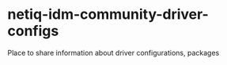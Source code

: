 # netiq-idm-community-driver-configs
Place to share information about driver configurations, packages

